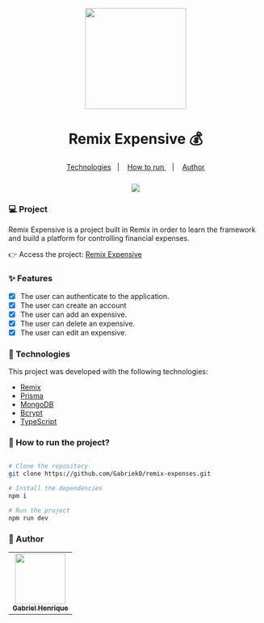<p align="center">
  <img src="https://cdn-icons-png.flaticon.com/512/5501/5501375.png" width="200">
</p>

<h1 align="center">Remix Expensive 💰</h1>

<div align="center">
  <a href="#nut_and_bolt-Technologies">Technologies</a>&nbsp;&nbsp;&nbsp;|&nbsp;&nbsp;&nbsp;
  <a href="#-How-to-run-the-project?">How to run </a>&nbsp;&nbsp;&nbsp;|&nbsp;&nbsp;&nbsp;
  <a href="#-Author">Author</a>
</div>

<div align="center" style="margin-top: 25px">
<img src="/public/images/remix-expensive-desktop.gif"/>
</div>

### :computer: Project

Remix Expensive is a project built in Remix in order to learn the framework and build a platform for controlling financial expenses.

👉 Access the project: [Remix Expensive](https://remix-expensive-git-main-gabriek0.vercel.app/)

### :sparkles: Features

- [x] The user can authenticate to the application.
- [x] The user can create an account
- [x] The user can add an expensive.
- [x] The user can delete an expensive.
- [x] The user can edit an expensive.

### :nut_and_bolt: Technologies

This project was developed with the following technologies:

- [Remix][remix]
- [Prisma][prisma]
- [MongoDB][mongodb]
- [Bcrypt][bcrypt]
- [TypeScript][typescript]

[remix]: https://www.postgresql.org/
[prisma]: https://www.prisma.io/
[mongodb]: https://www.mongodb.com/
[bcrypt]: https://www.npmjs.com/package/bcrypt
[typescript]: https://www.typescriptlang.org/

### 🤔 How to run the project?

```bash

# Clone the repository
git clone https://github.com/Gabriek0/remix-expenses.git

# Install the dependencies
npm i

# Run the project
npm run dev

```

### 🧑 Author

<table>
  <tr>
    <td align="center">
      <a href="https://github.com/Gabriek0">
        <img src='https://avatars.githubusercontent.com/u/89749843?v=4' width="100px;" alt=""/>
        <br />
          <sub>
            <b>Gabriel Henrique</b>
          </sub>
      </a>
    </td>

  </tr>
</table>

